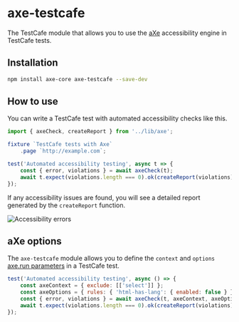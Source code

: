 # axe-testcafe
The TestCafe module that allows you to use the [aXe](https://github.com/dequelabs/axe-core) accessibility engine in TestCafe tests.

## Installation

```bash
npm install axe-core axe-testcafe --save-dev
```

## How to use

You can write a TestCafe test with automated accessibility checks like this.

```js
import { axeCheck, createReport } from '../lib/axe';

fixture `TestCafe tests with Axe`
    .page `http://example.com`;

test('Automated accessibility testing', async t => {
    const { error, violations } = await axeCheck(t);
    await t.expect(violations.length === 0).ok(createReport(violations));
});
```

If any accessibility issues are found, you will see a detailed report generated by the `createReport` function.

![Accessibility errors](https://github.com/helen-dikareva/axe-testcafe/blob/master/errors.png)

## aXe options

The `axe-testcafe` module allows you to define the `context` and `options` [axe.run parameters](https://github.com/dequelabs/axe-core/blob/develop/doc/API.md#api-name-axerun) in a TestCafe test.

```js
test('Automated accessibility testing', async () => {
    const axeContext = { exclude: [['select']] };
    const axeOptions = { rules: { 'html-has-lang': { enabled: false } } };
    const { error, violations } = await axeCheck(t, axeContext, axeOptions);
    await t.expect(violations.length === 0).ok(createReport(violations));
});
